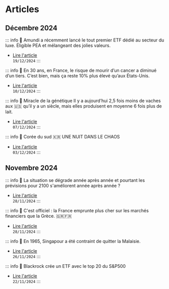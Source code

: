 # Articles

## Décembre 2024

::: info 📰 Amundi a récemment lancé le tout premier ETF dédié au secteur du luxe. Éligible PEA et mélangeant des jolies valeurs.
- [Lire l'article](2024/dec/etf-luxe-pea)
<br>`19/12/2024`
:::

::: info 📰 En 30 ans, en France, le risque de mourir d’un cancer a diminué d’un tiers.
C’est bien, mais ça reste 10% plus élevé qu’aux États-Unis.
- [Lire l'article](2024/dec/cancer-france-vs-usa)
<br>`10/12/2024`
:::

::: info 📰 Miracle de la génétique
Il y a aujourd’hui 2,5 fois moins de vaches aux 🇺🇸 qu’il y a un siècle, mais elles produisent en moyenne 6 fois plus de lait.
- [Lire l'article](2024/dec/miracle-genetique-vaches)
<br>`07/12/2024`
:::

::: info 📰 Corée du sud 🇰🇷 UNE NUIT DANS LE CHAOS
- [Lire l'article](2024/dec/coree-du-sud)
<br>`03/12/2024`
:::

## Novembre 2024

::: info 📰 La situation se dégrade année après année et pourtant les prévisions pour 2100  s'améliorent année après année ?
- [Lire l'article](2024/nov/paradoxe-climatique)
<br>`28/11/2024`
:::

::: info 📰 C'est officiel : la France emprunte plus cher sur les marchés financiers que la Grèce. 🇬🇷🇫🇷
- [Lire l'article](2024/nov/france-emprunte-plus-cher-grece)
<br>`28/11/2024`
:::

::: info 📰 En 1965, Singapour a été contraint de quitter la Malaisie.
- [Lire l'article](2024/nov/singapour)
<br>`26/11/2024`
:::

::: info 📰 Blackrock crée un ETF avec le top 20 du S&P500
- [Lire l'article](2024/nov/ishares-sp20)
<br>`22/11/2024`
:::
